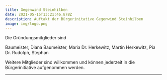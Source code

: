 ```yaml
---
title: Gegenwind Steinhilben
date: 2021-05-15T13:21:46.878Z
description: Auftakt der Bürgerinitative Gegenwind Steinhilben
image: img/logo.png
---
```

Die Gründungsmitglieder sind

Baumeister, Diana
Baumeister, Maria
Dr. Herkewitz, Martin
Herkewitz, Pia
Dr. Rudolph, Stephan

Weitere Mitglieder sind willkommen und können jederzeit in die Bürgerinitiative aufgenommen werden.
___________